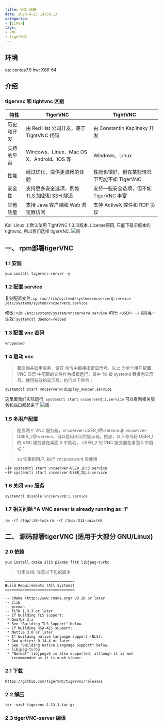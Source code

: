 ```yaml
---
title: VNC 部署
date: 2023-4-23 14:50:13
categories: 
- [Linux]
tags: 
- VNC
- tigerVNC
---
```


## 环境

os: centos7.9
hw: X86-64

## 介绍

### tigervnc 和 tightvnc 区别


|特性	|TigerVNC	|TightVNC|
|---|---|---|
|历史和开发|	由 Red Hat 公司开发，基于 TightVNC 代码	| 由 Constantin Kaplinsky 开发|
|支持的平台|	Windows、Linux、Mac OS X、Android、iOS 等|	Windows、Linux|
|性能|	经过优化，提供更流畅的体验|	性能也很好，但在某些情况下可能不如 TigerVNC|
|安全性|	支持更多安全选项，例如 TLS 加密和 SSH 隧道|	支持一些安全选项，但不如 TigerVNC 丰富|
|其他功能|	支持 Java 客户端和 Web 浏览器访问|	支持 ActiveX 控件和 RDP 协议|


Kali Linux 上默认使用 TightVNC 1.3.10版本.
License原因, 只能下载旧版本的tightvnc, 所以我们选择 tigerVNC.
![图](/images/039.vnc.md.01.png)



## 一、 rpm部署tigerVNC

### 1.1 安装

``` yum install tigervnc-server -y ```

### 1.2 配置 service

复制配置文件:
  ``` cp /usr/lib/systemd/system/vncserver@.service /etc/systemd/system/vncserver@.service ```

  修改: ``` vim /etc/systemd/system/vncserver@.service ```
  41行: ```<USER>``` --> ```实际用户```
  生效:  ``` systemctl daemon-reload ```

### 1.3 配置 vnc 密码

 ``` vncpasswd ```
 
### 1.4 启动 vnc

> 要启动并启用服务，请在 命令中直接指定显示号。以上 为单个用户配置 VNC 显示 中配置的文件作为模板运行，其中 %i 被 systemd 替换为显示号。使用有效的显示号，执行以下命令：

  ``` systemctl start vncserver@:display_number.service ```

这里面我们实际运行: ``` systemctl start vncserver@:3.service ```
可以看到相关服务和端口都起来了
  ![图](/images/039.vnc.md.02.png)

### 1.5 多用户配置

> 配置两个 VNC 服务器，vncserver-USER_1@.service 和 vncserver-USER_2@.service，可以启用不同的显示号。例如，以下命令将 USER_1 的 VNC 服务器在桌面 3 中启动， USER_2 的 VNC 服务器在桌面 5 中启动： 

> su 切换到用户, 执行 vncpassword 后使用
``` shell
~]# systemctl start vncserver-USER_1@:3.service
~]# systemctl start vncserver-USER_2@:5.service
```

### 1.6 关闭 vnc 服务

  ``` systemctl disable vncserver@:1.service ```


### 1.7 相关问题 "A VNC server is already running as :1"

  ``` rm -rf /tmp/.X0-lock ```
  ``` rm -rf /tmp/.X11-unix/X0 ```

## 二、 源码部署tigerVNC (适用于大部分 GNU/Linux)

### 2.0 依赖

``` yum install cmake zlib pixman fltk libjpeg-turbo ```

> 引用文档: 注意以下包的版本
   ``` shell
================================
Build Requirements (All Systems)
================================

 -- CMake (http://www.cmake.org) v3.10 or later
 -- zlib
 -- pixman
 -- FLTK 1.3.3 or later
 -- If building TLS support:
    * GnuTLS 3.x
    * See "Building TLS Support" below.
 -- If building RSA-AES support:
    * Nettle 3.0 or later
 -- If building native language support (NLS):
    * Gnu gettext 0.14.4 or later
    * See "Building Native Language Support" below.
 -- libjpeg-turbo
    * "Normal" libjpegv6 is also supported, although it is not
      recommended as it is much slower.
 ```

### 2.1 下载

  ``` https://github.com/TigerVNC/tigervnc/releases ```

### 2.2 解压

  ``` tar -xzvf tigervnc-1.13.1.tar.gz ```

### 2.3 tigerVNC-server 编译


